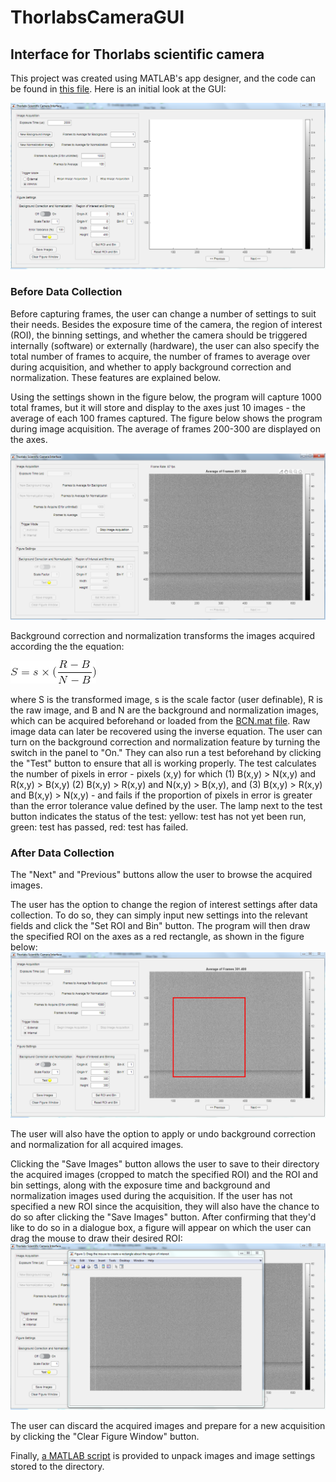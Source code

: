 # ThorlabsCameraGUI
## Interface for Thorlabs scientific camera

This project was created using MATLAB's app designer, and the code can be found in [this file](https://github.com/SamNadjari/ThorlabsCameraGUI/blob/master/ThorlabsScientificCameraInterface.mlapp). Here is an initial look at the GUI:

![GUI](https://github.com/SamNadjari/ThorlabsCameraGUI/blob/master/images/GUI_View.PNG)

### Before Data Collection
Before capturing frames, the user can change a number of settings to suit their needs. Besides the exposure time of the camera, the region of interest (ROI), the binning settings, and whether the camera should be triggered internally (software) or externally (hardware), the user can also specify the total number of  frames to acquire, the number of frames to average over during acquisition, and whether to apply background correction and normalization. These features are explained below.

Using the settings shown in the figure below, the program will capture 1000 total frames, but it will store and display to the axes just 10 images - the average of each 100 frames captured. The figure below shows the program during image acquisition. The average of frames 200-300 are displayed on the axes. 

![Acquisition](https://github.com/SamNadjari/ThorlabsCameraGUI/blob/master/images/Acquisition.PNG)

Background correction and normalization transforms the images acquired according the the equation:

![BCN Equation](https://github.com/SamNadjari/ThorlabsCameraGUI/blob/master/images/BCN_Equation.gif)

where S is the transformed image, s is the scale factor (user definable), R is the raw image, and B and N are the background and normalization images, which can be acquired beforehand or loaded from the [BCN.mat file](https://github.com/SamNadjari/ThorlabsCameraGUI/blob/master/BCN.mat). Raw image data can later be recovered using the inverse equation. The user can turn on the background correction and normalization feature by turning the switch in the panel to "On." They can also run a test beforehand by clicking the "Test" button to ensure that all is working properly. The test calculates the number of pixels in error - pixels (x,y) for which (1) B(x,y) > N(x,y) and R(x,y) > B(x,y) (2) B(x,y) > R(x,y) and N(x,y) > B(x,y), and (3) B(x,y) > R(x,y) and B(x,y) > N(x,y) - and fails if the proportion of pixels in error is greater than the error tolerance value defined by the user. The lamp next to the test button indicates the status of the test: yellow: test has not yet been run, green: test has passed, red: test has failed.

### After Data Collection
The "Next" and "Previous" buttons allow the user to browse the acquired images.

The user has the option to change the region of interest settings after data collection. To do so, they can simply input new settings into the relevant fields and click the "Set ROI and Bin" button. The program will then draw the specified ROI on the axes as a red rectangle, as shown in the figure below:
![ROI Update](https://github.com/SamNadjari/ThorlabsCameraGUI/blob/master/images/ROI_update.PNG)

The user will also have the option to apply or undo background correction and normalization for all acquired images.

Clicking the "Save Images" button allows the user to save to their directory the acquired images (cropped to match the specified ROI) and the ROI and bin settings, along with the exposure time and background and normalization images used during the acquisition. If the user has not specified a new ROI since the acquisition, they will also have the chance to do so after clicking the "Save Images" button. After confirming that they'd like to do so in a dialogue box, a figure will appear on which the user can drag the mouse to draw their desired ROI: 
![Draw ROI Prompt](https://github.com/SamNadjari/ThorlabsCameraGUI/blob/master/images/Draw_ROI_prompt.PNG)

The user can discard the acquired images and prepare for a new acquisition by clicking the "Clear Figure Window" button.

Finally, [a MATLAB script](https://github.com/SamNadjari/ThorlabsCameraGUI/blob/master/UnpackValues.m) is provided to unpack images and image settings stored to the directory.
